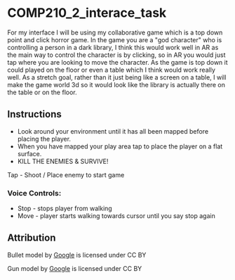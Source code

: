 # COMP210_2_interace_task

For my interface I will be using my collaborative game which is a top down point and click horror game. In the game you are a "god character" who is controlling a person in a dark library, I think this would work well in AR as the main way to control the character is by clicking, so in AR you would just tap where you are looking to move the character. As the game is top down it could played on the floor or even a table which I think would work really well. As a stretch goal, rather than it just being like a screen on a table, I will make the game world 3d so it would look like the library is actually there on the table or on the floor. 

## Instructions
* Look around your environment until it has all been mapped before placing the player.
* When you have mapped your play area tap to place the player on a flat surface.
* KILL THE ENEMIES & SURVIVE!

Tap - Shoot / Place enemy to start game
### Voice Controls:
* Stop - stops player from walking
* Move - player starts walking towards cursor until you say stop again

## Attribution
Bullet model by [Google](https://poly.google.com/view/2_eJPKc_a_D) is licensed under CC BY

Gun model by [Google](https://poly.google.com/view/4Rq3N_nqFRT) is licensed under CC BY 
